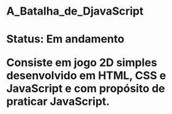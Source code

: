 <h1>A_Batalha_de_DjavaScript<h1>
 
 <p>Status: Em andamento<p>
 
 <p> Consiste em jogo 2D simples desenvolvido em HTML, CSS e JavaScript e com propósito de praticar JavaScript. <p>
